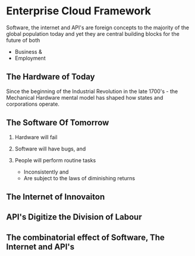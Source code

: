 # Enterprise Cloud Framework

Software, the internet and API's are foreign concepts to the majority of the global population today and yet they are central building blocks for the future of both

- Business &
- Employment

## The Hardware of Today

Since the beginning of the Industrial Revolution in the late 1700's - the Mechanical Hardware mental model has shaped how states and corporations operate.

## The Software Of Tomorrow

1. Hardware will fail
1. Software will have bugs, and 
1. People will perform routine tasks
 
    - Inconsistently and 
    - Are subject to the laws of diminishing returns

## The Internet of Innovaiton

## API's Digitize the Division of Labour 

## The combinatorial effect of Software, The Internet and API's